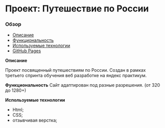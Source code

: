 # Проект: Путешествие по России

### Обзор

- [Описание](#Описание)
- [Функциональность](#Функциональность)
- [Используемые технологии](#Используемые_технологии)
- [GitHub Pages](https://stacey-ivanova.github.io/russian-travel/)

<a name="Описание">**Описание**</a>

Проект посвященный путешествиям по России. Создан в рамках третьего спринта обучения веб разработке на яндекс практикум.

<a name="Функциональность">**Функциональность**</a>
Сайт адаптирован под разные разрешения. (от 320 до 1280+)

<a name="Используемые_технологии">**Используемые технологии**</a>

- Html;
- CSS;
- отзывчивая верстка;
